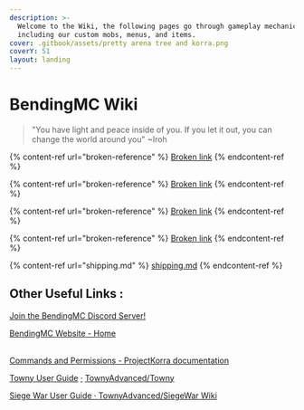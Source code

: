 ```yaml
---
description: >-
  Welcome to the Wiki, the following pages go through gameplay mechanics
  including our custom mobs, menus, and items.
cover: .gitbook/assets/pretty arena tree and korra.png
coverY: 51
layout: landing
---
```


# BendingMC Wiki

> "You have light and peace inside of you. If you let it out, you can change the world around you" \~Iroh

{% content-ref url="broken-reference" %}
[Broken link](broken-reference)
{% endcontent-ref %}

{% content-ref url="broken-reference" %}
[Broken link](broken-reference)
{% endcontent-ref %}

{% content-ref url="broken-reference" %}
[Broken link](broken-reference)
{% endcontent-ref %}

{% content-ref url="broken-reference" %}
[Broken link](broken-reference)
{% endcontent-ref %}

{% content-ref url="shipping.md" %}
[shipping.md](shipping.md)
{% endcontent-ref %}

##

## Other Useful Links :

[Join the BendingMC Discord Server!](https://discord.com/invite/fVT37qY)

[BendingMC Website - Home](https://bendingmc.net/)

\
[Commands and Permissions](http://wiki.projectkorra.com/en/latest/pkcore/commands.html)[ - ProjectKorra documentation](http://wiki.projectkorra.com/en/latest/pkcore/commands.html)

[Towny User Guide](https://github.com/TownyAdvanced/Towny/wiki/Towny-Commands) [·](https://github.com/TownyAdvanced/SiegeWar/wiki/Siege-War-User-Guide) [TownyAdvanced/Towny](https://github.com/TownyAdvanced/Towny/wiki/Towny-Commands)

[Siege War User Guide · TownyAdvanced/SiegeWar Wiki](https://github.com/TownyAdvanced/SiegeWar/wiki/Siege-War-User-Guide)
